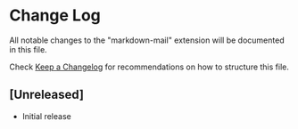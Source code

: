 # Change Log
All notable changes to the "markdown-mail" extension will be documented in this file.

Check [Keep a Changelog](http://keepachangelog.com/) for recommendations on how to structure this file.

## [Unreleased]
- Initial release